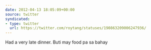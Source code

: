 ```yaml
---
date: 2012-04-13 18:05:09+00:00
source: twitter
syndicated:
- type: twitter
  url: https://twitter.com/roytang/statuses/190863209006247936/
---
```


Had a very late dinner. Buti may food pa sa bahay